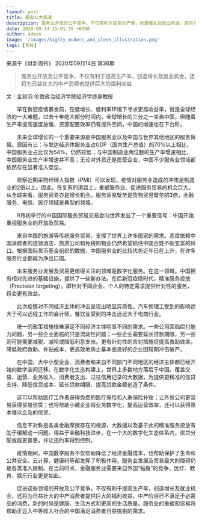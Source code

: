 ```yaml
---
layout: post
title: 服务业大机遇
description: 服务业开放及公平竞争，不仅有利于提高生产率，创造增长及就业机会，还将为日益壮大的中产消费者提供巨大的福利收益
date: 2020-09-14 15:01:35 +0300
author: admin
image: '/images/highly_modern_and_sleek_illustration.png'
tags: [专栏]
---
```

来源于《财新周刊》 2020年09月14日 第36期


> 服务业开放及公平竞争，不仅有利于提高生产率，创造增长及就业机会，还将为日益壮大的中产消费者提供巨大的福利收益

文｜金刻羽
伦敦政治经济学院经济学终身教授

　　早在新冠疫情暴发前，在低增长、低利率环境下寻求更高收益率，就是全球经济的一大难题。过去十年绝大部分时间内，全球增长的三分之一来自中国，但随着生产率提高速度放缓、资源配置效率仍有提升空间，中国的增速也在下台阶。

　　未来全球增长的一个重要来源是中国服务业以及中国与世界其他地区的服务贸易。原因有三：与发达经济体服务业占GDP（国内生产总值）的70%以上相比，中国服务业占比仅为54%，仍然较低；与中国制造业两位数的生产率增速相比，中国服务业生产率增速并不高；无论对外资还是民营企业，中国不少服务业领域都依然存在显著准入壁垒。

　　观察近期采购经理人指数（PMI）可以发现，疫情对服务业造成的冲击是制造业的2倍以上。因此，在复苏的道路上，重塑服务业、促进服务贸易的机会巨大。从全球来看，服务贸易亦是增长机会。服务贸易壁垒是货物贸易壁垒的3倍，金融服务、电信、医疗领域是典型的领域。

　　9月初举行的中国国际服务贸易交易会向世界发出了一个重要信号：中国开始重视服务业的开放及贸易。

　　来自中国的旅游等传统服务贸易，支撑了世界上许多国家的需求。高度依赖中国消费者的连锁酒店、旅游公司和免税购物业仍然希望抓住中国百姓不断变富的风口。根据国际货币基金组织的数据，中国服务业的比较优势近年已在上升，在许多服务行业都成为净出口国。

　　未来服务业发展及贸易更值得关注的领域是数字化服务。在这一领域，中国拥有相对先进的基础设施，提供了一些新办法。在后新冠疫情时代，精准服务投放（Precision targeting），即针对不同企业、个人的特定需求提供针对性的服务，将会更有效益。

　　此次疫情对不同经济主体的冲击呈现出明显异质性。汽车修理工受到的影响远大于可以远程工作的会计师，餐饮业受到的冲击远远大于电商行业。

　　统一的政策措施很难满足不同经济主体明显不同的需求。一些公司面临偿付能力问题，另一些企业面临的只是流动性问题；一些企业需要延长贷款期限，另一些则可能需要减税、减租或降低利息支出。更有针对性的应对措施将提高救助效率，降低政府救助、补贴成本，更高效地防止基本面良好的企业因短期冲击破产。

　　在中国，大中小型企业、消费者和来自不同部门不同地区的经济主体都已经开始向数字空间迁移。在数字化生态构建上，世界上多数地方落后于中国。覆盖交易、运营、业务收入、消费者支出、过往信用记录的大数据，为提供更精准的信贷支持、降低信贷成本、延长贷款期限、提高贷款金额创造了条件。

　　这可以帮助医疗工作者获得免费的医疗保险和人寿保险补贴；让外贸公司更容易获得贸易信贷；也将帮助小微企业将业务数字化，提高运营效率，还可以获得原本难以企及的信贷。

　　信息不对称是各类金融摩擦存在的根源，大数据以及基于此的精准服务投放有助于缓解这一问题。得益于金融科技进步，在一个大的数字化生态体系内，信贷分配或能更普惠，并让违约率得到控制。

　　疫情期间，中国数字服务不仅帮助降低了经济金融成本，也帮助保护了生命和公共安全。云计算、健康码等都发挥了积极作用。服务业发展及贸易最大的障碍仍是各类准入限制。在当前时点，金融服务业需要来自外国“鲇鱼”的竞争，医疗、教育、娱乐行业更是如此。

　　促进这些领域的开放及公平竞争，不仅有利于提高生产率，创造增长及就业机会，还将为日益壮大的中产消费者提供巨大的福利收益。中产阶层已不满足于必需品的消费，新的时尚是健康、生活方式和更高的生活质量。服务业的重塑和贸易将帮助正迈入中等收入社会的中国满足消费者日益挑剔的需求。
